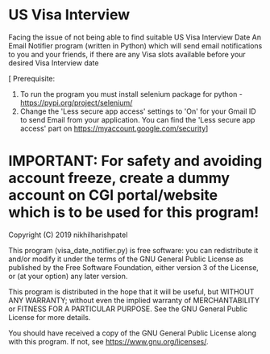 # US Visa Interview
Facing the issue of not being able to find suitable US Visa Interview Date
An Email Notifier program (written in Python) which will send email notifications to you and your friends, if there are any Visa slots available before your desired Visa Interview date

[ Prerequisite:
  1. To run the program you must install selenium package for python - <https://pypi.org/project/selenium/>
  2. Change the 'Less secure app access' settings to 'On' for your Gmail ID to send Email from your application. You can find the 'Less secure app access' part on <https://myaccount.google.com/security>]

# IMPORTANT: For safety and avoiding account freeze, create a dummy account on CGI portal/website which is to be used for this program!

Copyright (C) 2019 nikhilharishpatel

This program (visa_date_notifier.py) is free software: you can redistribute it and/or modify
it under the terms of the GNU General Public License as published by
the Free Software Foundation, either version 3 of the License, or
(at your option) any later version.

This program is distributed in the hope that it will be useful,
but WITHOUT ANY WARRANTY; without even the implied warranty of
MERCHANTABILITY or FITNESS FOR A PARTICULAR PURPOSE.  See the
GNU General Public License for more details.

You should have received a copy of the GNU General Public License
along with this program.  If not, see <https://www.gnu.org/licenses/>.
